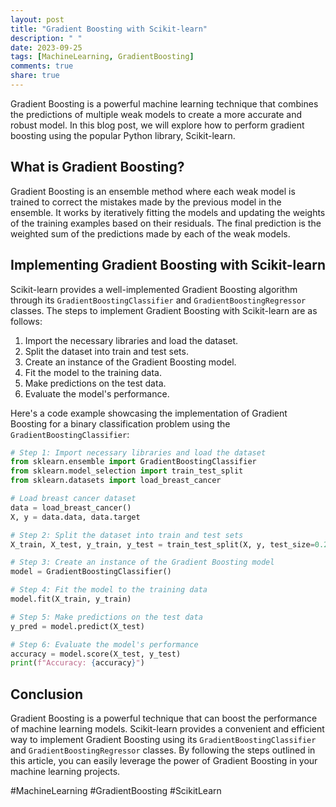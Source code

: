 ```yaml
---
layout: post
title: "Gradient Boosting with Scikit-learn"
description: " "
date: 2023-09-25
tags: [MachineLearning, GradientBoosting]
comments: true
share: true
---
```


Gradient Boosting is a powerful machine learning technique that combines the predictions of multiple weak models to create a more accurate and robust model. In this blog post, we will explore how to perform gradient boosting using the popular Python library, Scikit-learn.

## What is Gradient Boosting?

Gradient Boosting is an ensemble method where each weak model is trained to correct the mistakes made by the previous model in the ensemble. It works by iteratively fitting the models and updating the weights of the training examples based on their residuals. The final prediction is the weighted sum of the predictions made by each of the weak models.

## Implementing Gradient Boosting with Scikit-learn

Scikit-learn provides a well-implemented Gradient Boosting algorithm through its `GradientBoostingClassifier` and `GradientBoostingRegressor` classes. The steps to implement Gradient Boosting with Scikit-learn are as follows:

1. Import the necessary libraries and load the dataset.
2. Split the dataset into train and test sets.
3. Create an instance of the Gradient Boosting model.
4. Fit the model to the training data.
5. Make predictions on the test data.
6. Evaluate the model's performance.

Here's a code example showcasing the implementation of Gradient Boosting for a binary classification problem using the `GradientBoostingClassifier`:

```python
# Step 1: Import necessary libraries and load the dataset
from sklearn.ensemble import GradientBoostingClassifier
from sklearn.model_selection import train_test_split
from sklearn.datasets import load_breast_cancer

# Load breast cancer dataset
data = load_breast_cancer()
X, y = data.data, data.target

# Step 2: Split the dataset into train and test sets
X_train, X_test, y_train, y_test = train_test_split(X, y, test_size=0.2, random_state=42)

# Step 3: Create an instance of the Gradient Boosting model
model = GradientBoostingClassifier()

# Step 4: Fit the model to the training data
model.fit(X_train, y_train)

# Step 5: Make predictions on the test data
y_pred = model.predict(X_test)

# Step 6: Evaluate the model's performance
accuracy = model.score(X_test, y_test)
print(f"Accuracy: {accuracy}")
```

## Conclusion

Gradient Boosting is a powerful technique that can boost the performance of machine learning models. Scikit-learn provides a convenient and efficient way to implement Gradient Boosting using its `GradientBoostingClassifier` and `GradientBoostingRegressor` classes. By following the steps outlined in this article, you can easily leverage the power of Gradient Boosting in your machine learning projects.

#MachineLearning #GradientBoosting #ScikitLearn